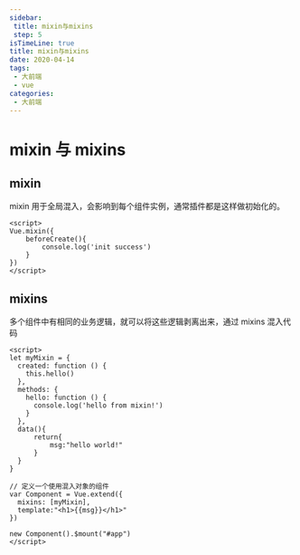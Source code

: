 ```yaml
---
sidebar:
 title: mixin与mixins
 step: 5
isTimeLine: true
title: mixin与mixins
date: 2020-04-14
tags:
 - 大前端
 - vue
categories:
 - 大前端
---
```

# mixin 与 mixins
## mixin
mixin 用于全局混入，会影响到每个组件实例，通常插件都是这样做初始化的。

```vue
<script>
Vue.mixin({
    beforeCreate(){
        console.log('init success')
    }
})
</script>
```
## mixins
多个组件中有相同的业务逻辑，就可以将这些逻辑剥离出来，通过 mixins 混入代码

```vue
<script>
let myMixin = {
  created: function () {
    this.hello()
  },
  methods: {
    hello: function () {
      console.log('hello from mixin!')
    }
  },
  data(){
      return{
          msg:"hello world!"
      }
  }
}

// 定义一个使用混入对象的组件
var Component = Vue.extend({
  mixins: [myMixin],
  template:"<h1>{{msg}}</h1>"
})

new Component().$mount("#app")
</script>
```

